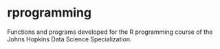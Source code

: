 rprogramming
============
Functions and programs developed for the R programming course of the Johns Hopkins Data Science Specialization.
